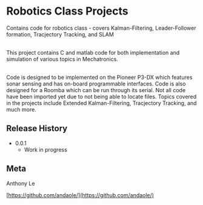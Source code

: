 # Robotics Class Projects
Contains code for robotics class - covers Kalman-Filtering, Leader-Follower formation, Tracjectory Tracking, and SLAM<br /><br />


  This project contains C and matlab code for both implementation and simulation of various topics in Mechatronics.<br /><br />
  
  Code is designed to be implemented on the Pioneer P3-DX which features sonar sensing and has on-board programmable interfaces. Code is also designed for a Roomba which can be run through its serial. Not all code have been imported yet due to not being able to locate files. Topics covered in the projects include Extended Kalman-Filtering, Tracjectory Tracking, and much more.


## Release History


* 0.0.1
    * Work in progress

## Meta

Anthony Le

[https://github.com/andaole/](https://github.com/andaole/)
